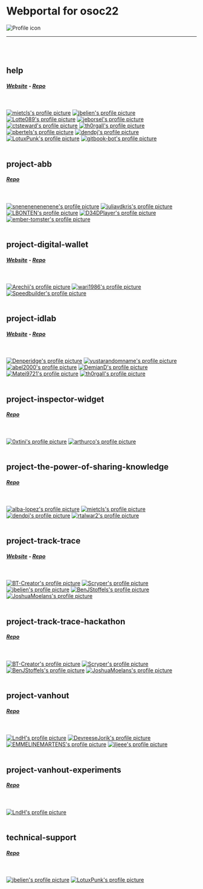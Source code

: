 
<link rel="stylesheet" href="https://unpkg.com/wingcss"/>
<link rel="stylesheet" href="stylesheet.css">

# Webportal for osoc22
<img class="header" alt="Profile icon" src="https://github.com/osoc22.png" />

---
<br><br>


## help
##### [Website](https://help.osoc.be/osoc22) - [Repo](https://github.com/osoc22/help)
<br>
 

        
[![mietcls's profile picture](https://github.com/mietcls.png)](https://github.com/mietcls)
[![jbelien's profile picture](https://github.com/jbelien.png)](https://github.com/jbelien)
[![Lotte089's profile picture](https://github.com/Lotte089.png)](https://github.com/Lotte089)
[![jeborsel's profile picture](https://github.com/jeborsel.png)](https://github.com/jeborsel)
[![ctsteward's profile picture](https://github.com/ctsteward.png)](https://github.com/ctsteward)
[![th0rgall's profile picture](https://github.com/th0rgall.png)](https://github.com/th0rgall)
[![pbertels's profile picture](https://github.com/pbertels.png)](https://github.com/pbertels)
[![dendpj's profile picture](https://github.com/dendpj.png)](https://github.com/dendpj)
[![LotuxPunk's profile picture](https://github.com/LotuxPunk.png)](https://github.com/LotuxPunk)
[![gitbook-bot's profile picture](https://github.com/gitbook-bot.png)](https://github.com/gitbook-bot)<br><br>
## project-abb
##### [Repo](https://github.com/osoc22/project-abb) 
<br>
 

        
[![snenenenenenene's profile picture](https://github.com/snenenenenenene.png)](https://github.com/snenenenenenene)
[![juliavdkris's profile picture](https://github.com/juliavdkris.png)](https://github.com/juliavdkris)
[![LBONTEN's profile picture](https://github.com/LBONTEN.png)](https://github.com/LBONTEN)
[![D34DPlayer's profile picture](https://github.com/D34DPlayer.png)](https://github.com/D34DPlayer)
[![ember-tomster's profile picture](https://github.com/ember-tomster.png)](https://github.com/ember-tomster)<br><br>
## project-digital-wallet
##### [Website](pleasant-procedures.vercel.app) - [Repo](https://github.com/osoc22/project-digital-wallet)
<br>
 

        
[![Arechii's profile picture](https://github.com/Arechii.png)](https://github.com/Arechii)
[![wari1986's profile picture](https://github.com/wari1986.png)](https://github.com/wari1986)
[![Speedbuilder's profile picture](https://github.com/Speedbuilder.png)](https://github.com/Speedbuilder)<br><br>
## project-idlab
##### [Website](https://osoc22.github.io/project-idlab/) - [Repo](https://github.com/osoc22/project-idlab)
<br>
 

        
[![Denperidge's profile picture](https://github.com/Denperidge.png)](https://github.com/Denperidge)
[![yustarandomname's profile picture](https://github.com/yustarandomname.png)](https://github.com/yustarandomname)
[![abel2000's profile picture](https://github.com/abel2000.png)](https://github.com/abel2000)
[![DemianD's profile picture](https://github.com/DemianD.png)](https://github.com/DemianD)
[![Matei9721's profile picture](https://github.com/Matei9721.png)](https://github.com/Matei9721)
[![th0rgall's profile picture](https://github.com/th0rgall.png)](https://github.com/th0rgall)<br><br>
## project-inspector-widget
##### [Repo](https://github.com/osoc22/project-inspector-widget) 
<br>
 

        
[![0xtini's profile picture](https://github.com/0xtini.png)](https://github.com/0xtini)
[![arthurco's profile picture](https://github.com/arthurco.png)](https://github.com/arthurco)<br><br>
## project-the-power-of-sharing-knowledge
##### [Repo](https://github.com/osoc22/project-the-power-of-sharing-knowledge) 
<br>
 

        
[![alba-lopez's profile picture](https://github.com/alba-lopez.png)](https://github.com/alba-lopez)
[![mietcls's profile picture](https://github.com/mietcls.png)](https://github.com/mietcls)
[![dendpj's profile picture](https://github.com/dendpj.png)](https://github.com/dendpj)
[![rtalwar2's profile picture](https://github.com/rtalwar2.png)](https://github.com/rtalwar2)<br><br>
## project-track-trace
##### [Website](https://paradar.osoc.be) - [Repo](https://github.com/osoc22/project-track-trace)
<br>
 

        
[![BT-Creator's profile picture](https://github.com/BT-Creator.png)](https://github.com/BT-Creator)
[![Scryper's profile picture](https://github.com/Scryper.png)](https://github.com/Scryper)
[![jbelien's profile picture](https://github.com/jbelien.png)](https://github.com/jbelien)
[![BenJStoffels's profile picture](https://github.com/BenJStoffels.png)](https://github.com/BenJStoffels)
[![JoshuaMoelans's profile picture](https://github.com/JoshuaMoelans.png)](https://github.com/JoshuaMoelans)<br><br>
## project-track-trace-hackathon
##### [Repo](https://github.com/osoc22/project-track-trace-hackathon) 
<br>
 

        
[![BT-Creator's profile picture](https://github.com/BT-Creator.png)](https://github.com/BT-Creator)
[![Scryper's profile picture](https://github.com/Scryper.png)](https://github.com/Scryper)
[![BenJStoffels's profile picture](https://github.com/BenJStoffels.png)](https://github.com/BenJStoffels)
[![JoshuaMoelans's profile picture](https://github.com/JoshuaMoelans.png)](https://github.com/JoshuaMoelans)<br><br>
## project-vanhout
##### [Repo](https://github.com/osoc22/project-vanhout) 
<br>
 

        
[![LndH's profile picture](https://github.com/LndH.png)](https://github.com/LndH)
[![DevreeseJorik's profile picture](https://github.com/DevreeseJorik.png)](https://github.com/DevreeseJorik)
[![EMMELINEMARTENS's profile picture](https://github.com/EMMELINEMARTENS.png)](https://github.com/EMMELINEMARTENS)
[![iljeee's profile picture](https://github.com/iljeee.png)](https://github.com/iljeee)<br><br>
## project-vanhout-experiments
##### [Repo](https://github.com/osoc22/project-vanhout-experiments) 
<br>
 

        
[![LndH's profile picture](https://github.com/LndH.png)](https://github.com/LndH)<br><br>
## technical-support
##### [Repo](https://github.com/osoc22/technical-support) 
<br>
 

        
[![jbelien's profile picture](https://github.com/jbelien.png)](https://github.com/jbelien)
[![LotuxPunk's profile picture](https://github.com/LotuxPunk.png)](https://github.com/LotuxPunk)<br><br>